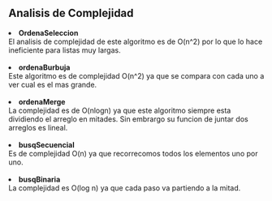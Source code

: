 <h2>Analisis de Complejidad</h2>

<li><strong>OrdenaSeleccion</strong></li>
El analisis de complejidad de este algoritmo es de O(n^2) por lo que lo hace ineficiente para listas muy largas.
<br></br>

<li><strong>ordenaBurbuja</strong></li>
Este algoritmo es de complejidad O(n^2) ya que se compara con cada uno a ver cual es el mas grande. 
<br></br>

<li><strong>ordenaMerge</strong></li>
La complejidad es de O(nlogn) ya que este algoritmo siempre esta dividiendo el arreglo en mitades. Sin embrargo su funcion de juntar dos arreglos es lineal.
<br></br>

<li><strong>busqSecuencial</strong></li>
Es de complejidad O(n) ya que recorrecomos todos los elementos uno por uno. 
<br></br>

<li><strong>busqBinaria</strong></li>
La complejidad es O(log n) ya que cada paso va partiendo a la mitad. 

